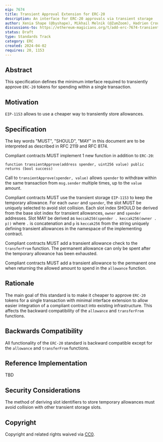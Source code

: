 ```yaml
---
eip: 7674
title: Transient Approval Extension for ERC-20
description: An interface for ERC-20 approvals via transient storage
author: Xenia Shape (@byshape), Mikhail Melnik (@ZumZoom), Hadrien Croubois (@Amxx)
discussions-to: https://ethereum-magicians.org/t/add-erc-7674-transient-approval-extension-for-erc-20/19521
status: Draft
type: Standards Track
category: ERC
created: 2024-04-02
requires: 20, 1153
---
```


## Abstract

This specification defines the minimum interface required to transiently approve `ERC-20` tokens for spending within a single transaction.

## Motivation

`EIP-1153` allows to use a cheaper way to transiently store allowances.

## Specification

The key words "MUST", "SHOULD", "MAY" in this document are to be interpreted as described in RFC 2119 and RFC 8174.

Compliant contracts MUST implement 1 new function in addition to `ERC-20`:
```solidity
function transientApprove(address spender, uint256 value) public returns (bool success)
```
Call to `transientApprove(spender, value)` allows `spender` to withdraw within the same transaction from `msg.sender` multiple times, up to the `value` amount.

Compliant contracts MUST use the transient storage `EIP-1153` to keep the temporary allowance. For each `owner` and `spender`, the slot MUST be uniquely selected to avoid slot collision. Each slot index SHOULD be derived from the base slot index for transient allowances, `owner` and `spender` addresses. Slot MAY be derived as `keccak256(spender . keccak256(owner . p))` where `.` is concatenation and `p` is `keccak256` from the string uniquely defining transient allowances in the namespace of the implementing contract.

Compliant contracts MUST add a transient allowance check to the `transferFrom` function. The permanent allowance can only be spent after the temporary allowance has been exhausted.

Compliant contracts MUST add a transient allowance to the permanent one when returning the allowed amount to spend in the `allowance` function.

## Rationale

The main goal of this standard is to make it cheaper to approve `ERC-20` tokens for a single transaction with minimal interface extension to allow easier integration of a compliant contract into existing infrastructure. This affects the backward compatibility of the `allowance` and `transferFrom` functions.

## Backwards Compatibility

All functionality of the `ERC-20` standard is backward compatible except for the `allowance` and `transferFrom` functions.

## Reference Implementation

TBD

## Security Considerations

The method of deriving slot identifiers to store temporary allowances must avoid collision with other transient storage slots.

## Copyright

Copyright and related rights waived via [CC0](../LICENSE.md).
